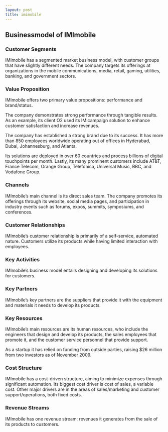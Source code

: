 ```yaml
---
layout: post
title: imimobile
---
```


Businessmodel of IMImobile
---------------------------

### Customer Segments

IMImobile has a segmented market business model, with customer groups that have slightly different needs. The company targets its offerings at organizations in the mobile communications, media, retail, gaming, utilities, banking, and government sectors.

### Value Proposition

IMImobile offers two primary value propositions: performance and brand/status.

The company demonstrates strong performance through tangible results. As an example, its client O2 used its IMIcampaign solution to enhance customer satisfaction and increase revenues.

The company has established a strong brand due to its success. It has more than 850 employees worldwide operating out of offices in Hyderabad, Dubai, Johannesburg, and Atlanta.

Its solutions are deployed in over 60 countries and process billions of digital touchpoints per month. Lastly, its many prominent customers include AT&T, France Telecom, Orange Group, Telefonica, Universal Music, BBC, and Vodafone Group.

### Channels

IMImobile’s main channel is its direct sales team. The company promotes its offerings through its website, social media pages, and participation in industry events such as forums, expos, summits, symposiums, and conferences.

### Customer Relationships

IMImobile’s customer relationship is primarily of a self-service, automated nature. Customers utilize its products while having limited interaction with employees.

### Key Activities

IMImobile’s business model entails designing and developing its solutions for customers.

### Key Partners

IMImobile’s key partners are the suppliers that provide it with the equipment and materials it needs to develop its products.

### Key Resources

IMImobile’s main resources are its human resources, who include the engineers that design and develop its products, the sales employees that promote it, and the customer service personnel that provide support.

As a startup it has relied on funding from outside parties, raising $26 million from two investors as of November 2009.

### Cost Structure

IMImobile has a cost-driven structure, aiming to minimize expenses through significant automation. Its biggest cost driver is cost of sales, a variable cost. Other major drivers are in the areas of sales/marketing and customer support/operations, both fixed costs.

### Revenue Streams

IMImobile has one revenue stream: revenues it generates from the sale of its products to customers.
